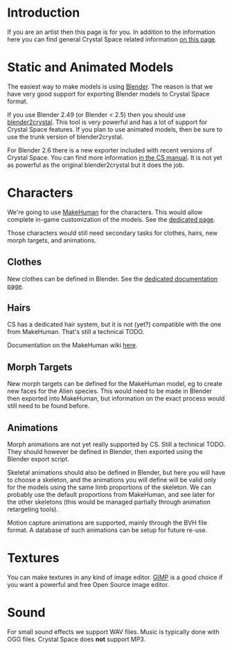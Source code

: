 # Introduction #

If you are an artist then this page is for you. In addition to the information here you can find general Crystal Space related information [on this page](http://www.crystalspace3d.org/main/Creating_Art).


# Static and Animated Models #

The easiest way to make models is using [Blender](http://www.blender3d.org). The reason is that we have very good support for exporting Blender models to Crystal Space format.

If you use Blender 2.49 (or Blender < 2.5) then you should use [blender2crystal](http://leapingcat.org/blender2crystal/index.php/Main_Page). This tool is very powerful and has a lot of support for Crystal Space features. If you plan to use animated models, then be sure to use the trunk version of blender2crystal.

For Blender 2.6 there is a new exporter included with recent versions of Crystal Space. You can find more information [in the CS manual](http://www.crystalspace3d.org/docs/online/manual-2.0/Blender.html). It is not yet as powerful as the original blender2crystal but it does the job.

# Characters #

We're going to use [MakeHuman](http://www.makehuman.org/) for the characters. This would allow complete in-game customization of the models. See the [dedicated page](AresTaskMakeHuman.md).

Those characters would still need secondary tasks for clothes, hairs, new morph targets, and animations.

## Clothes ##

New clothes can be defined in Blender. See the [dedicated documentation page](http://sites.google.com/site/makehumandocs/blender-export-and-mhx/making-clothes).

## Hairs ##

CS has a dedicated hair system, but it is not (yet?) compatible with the one from MakeHuman. That's still a technical TODO.

Documentation on the MakeHuman wiki [here](http://sites.google.com/site/makehumandocs/blender-export-and-mhx/hair).

## Morph Targets ##

New morph targets can be defined for the MakeHuman model, eg to create new faces for the Alien species. This would need to be made in Blender then exported into MakeHuman, but information on the exact process would still need to be found before.

## Animations ##

Morph animations are not yet really supported by CS. Still a technical TODO. They should however be defined in Blender, then exported using the Blender export script.

Skeletal animations should also be defined in Blender, but here you will have to choose a skeleton, and the animations you will define will be valid only for the models using the same limb proportions of the skeleton. We can probably use the default proportions from MakeHuman, and see later for the other skeletons (this would be managed partially through animation retargeting tools).

Motion capture animations are supported, mainly through the BVH file format. A database of such animations can be setup for future re-use.

# Textures #

You can make textures in any kind of image editor. [GIMP](http://www.gimp.org/) is a good choice if you want a powerful and free Open Source image editor.

# Sound #

For small sound effects we support WAV files. Music is typically done with OGG files. Crystal Space does **not** support MP3.